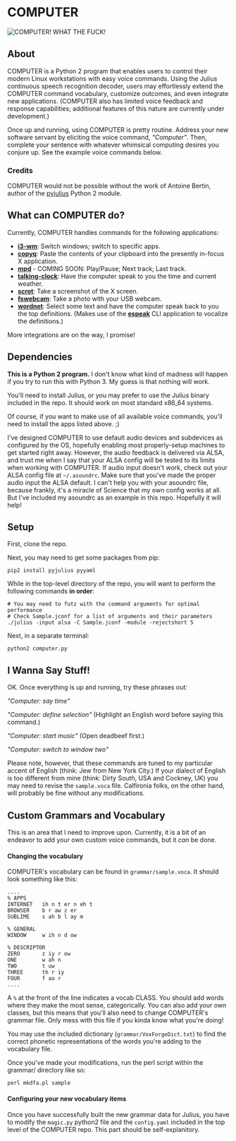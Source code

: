 # COMPUTER

![COMPUTER! WHAT THE FUCK!](http://originaldave77.files.wordpress.com/2014/03/picards-computer.jpg)

## About

COMPUTER is a Python 2 program that enables users to control their modern Linux workstations with easy voice commands. Using the Julius continuous speech recognition decoder, users may effortlessly extend the COMPUTER command vocabulary, customize outcomes, and even integrate new applications. (COMPUTER also has limited voice feedback and response capabilities; additional features of this nature are currently under development.)

Once up and running, using COMPUTER is pretty routine. Address your new software servant by eliciting the voice command, *"Computer"*. Then, complete your sentence with whatever whimsical computing desires you conjure up. See the example voice commands below.

### Credits

COMPUTER would not be possible without the work of Antoine Bertin, author of the [pyjulius](https://github.com/Diaoul/pyjulius) Python 2 module.

## What can COMPUTER do?

Currently, COMPUTER handles commands for the following applications:

* [**i3-wm**](https://github.com/i3/i3): Switch windows; switch to specific apps.
* [**copyq**](https://github.com/hluk/CopyQ): Paste the contents of your clipboard into the presently in-focus X application.
* [**mpd**](https://github.com/Alexey-Yakovenko/deadbeef) - COMING SOON: Play/Pause; Next track; Last track.
* [**talking-clock**](https://github.com/stormdragon2976/talking-clock): Have the computer speak to you the time and current weather.
* [**scrot**](https://github.com/dreamer/scrot): Take a screenshot of the X screen.
* [**fswebcam**](https://github.com/fsphil/fswebcam): Take a photo with your USB webcam.
* [**wordnet**](https://github.com/wordnet/wordnet): Select some text and have the computer speak back to you the top definitions. (Makes use of the [**espeak**](https://github.com/eeejay/espeak) CLI application to vocalize the definitions.)

More integrations are on the way, I promise!

## Dependencies

**This is a Python 2 program.** I don't know what kind of madness will happen if you try to run this with Python 3. My guess is that nothing will work.

You'll need to install Julius, or you may prefer to use the Julius binary included in the repo. It should work on most standard x86\_64 systems.

Of course, if you want to make use of all available voice commands, you'll need to install the apps listed above. ;)

I've designed COMPUTER to use default audio devices and subdevices as configured by the OS, hopefully enabling most properly-setup machines to get started right away. However, the audio feedback is delivered via ALSA, and trust me when I say that your ALSA config will be tested to its limits when working with COMPUTER. If audio input doesn't work, check out your ALSA config file at `~/.asoundrc`. Make sure that you've made the proper audio input the ALSA default. I can't help you with your asoundrc file, because frankly, it's a miracle of Science that my own config works at all. But I've included my asoundrc as an example in this repo. Hopefully it will help!

## Setup

First, clone the repo.

Next, you may need to get some packages from pip:

`pip2 install pyjulius pyyaml`

While in the top-level directory of the repo, you will want to perform the following commands **in order**:

```
# You may need to futz with the command arguments for optimal performance
# Check Sample.jconf for a list of arguments and their parameters
./julius -input alsa -C Sample.jconf -module -rejectshort 5 
```

Next, in a separate terminal:

```
python2 computer.py
```

## I Wanna Say Stuff!

OK. Once everything is up and running, try these phrases out:

*"Computer: say time"*

*"Computer: define selection"* (Highlight an English word before saying this command.)

*"Computer: start music"* (Open deadbeef first.)

*"Computer: switch to window two"*

Please note, however, that these commands are tuned to my particular accent of English (think: Jew from New York City.) If your dialect of English is too different from mine (think: Dirty South, USA and Cockney, UK) you may need to revise the `sample.voca` file. Calfironia folks, on the other hand, will probably be fine without any modifications.

## Custom Grammars and Vocabulary

This is an area that I need to improve upon. Currently, it is a bit of an endeavor to add your own custom voice commands, but it _can_ be done.

#### Changing the vocabulary

COMPUTER's vocabulary can be found in `grammar/sample.voca`. It should look something like this:

```
....
% APPS
INTERNET   ih n t er n eh t
BROWSER    b r aw z er        
SUBLIME    s ah b l ay m

% GENERAL
WINDOW     w ih n d ow

% DESCRIPTOR
ZERO       z iy r ow
ONE        w ah n
TWO        t uw
THREE      th r iy
FOUR       f ao r
....
```

A `%` at the front of the line indicates a vocab CLASS. You should add words where they make the most sense, categorically. You can also add your own classes, but this means that you'll also need to change COMPUTER's grammar file. Only mess with this file if you kinda know what you're doing!

You may use the included dictionary (`grammar/VoxForgeDict.txt`) to find the correct phonetic representations of the words you're adding to the vocabulary file.

Once you've made your modifications, run the perl script within the grammar/ directory like so:

`perl mkdfa.pl sample`

#### Configuring your new vocabulary items

Once you have successfully built the new grammar data for Julius, you have to modify the `magic.py` python2 file and the `config.yaml` included in the top level of the COMPUTER repo. This part should be self-explanitory.
